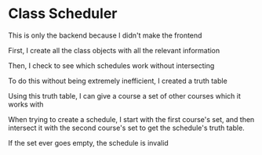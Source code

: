 # Class Scheduler

This is only the backend because I didn't make the frontend

First, I create all the class objects with all the relevant information

Then, I check to see which schedules work without intersecting

To do this without being extremely inefficient, I created a truth table

Using this truth table, I can give a course a set of other courses which it works with

When trying to create a schedule, I start with the first course's set, and then intersect it with the second course's
set to get the schedule's truth table.

If the set ever goes empty, the schedule is invalid

